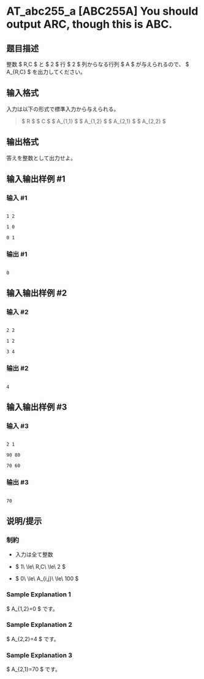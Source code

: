 # AT_abc255_a [ABC255A] You should output ARC, though this is ABC.

## 题目描述

[problemUrl]: https://atcoder.jp/contests/abc255/tasks/abc255_a

整数 $ R,C $ と $ 2 $ 行 $ 2 $ 列からなる行列 $ A $ が与えられるので、 $ A_{R,C} $ を出力してください。

## 输入格式

入力は以下の形式で標準入力から与えられる。

> $ R $ $ C $ $ A_{1,1} $ $ A_{1,2} $ $ A_{2,1} $ $ A_{2,2} $

## 输出格式

答えを整数として出力せよ。

## 输入输出样例 #1

### 输入 #1

```
1 2
1 0
0 1
```

### 输出 #1

```
0
```

## 输入输出样例 #2

### 输入 #2

```
2 2
1 2
3 4
```

### 输出 #2

```
4
```

## 输入输出样例 #3

### 输入 #3

```
2 1
90 80
70 60
```

### 输出 #3

```
70
```

## 说明/提示

### 制約

- 入力は全て整数
- $ 1\ \le\ R,C\ \le\ 2 $
- $ 0\ \le\ A_{i,j}\ \le\ 100 $

### Sample Explanation 1

$ A_{1,2}=0 $ です。

### Sample Explanation 2

$ A_{2,2}=4 $ です。

### Sample Explanation 3

$ A_{2,1}=70 $ です。